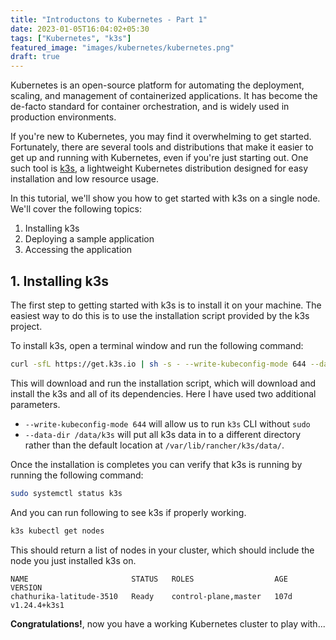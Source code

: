 ```yaml
---
title: "Introductons to Kubernetes - Part 1"
date: 2023-01-05T16:04:02+05:30
tags: ["Kubernetes", "k3s"]
featured_image: "images/kubernetes/kubernetes.png"
draft: true
---
```


Kubernetes is an open-source platform for automating the deployment, scaling, and management of containerized applications. It has become the de-facto standard for container orchestration, and is widely used in production environments.

If you're new to Kubernetes, you may find it overwhelming to get started. Fortunately, there are several tools and distributions that make it easier to get up and running with Kubernetes, even if you're just starting out.
One such tool is [k3s](https://k3s.io/), a lightweight Kubernetes distribution designed for easy installation and low resource usage.

In this tutorial, we'll show you how to get started with k3s on a single node. We'll cover the following topics:

1. Installing k3s
2. Deploying a sample application
3. Accessing the application

## 1. Installing k3s

The first step to getting started with k3s is to install it on your machine. The easiest way to do this is to use the installation script provided by the k3s project.

To install k3s, open a terminal window and run the following command:

```sh
curl -sfL https://get.k3s.io | sh -s - --write-kubeconfig-mode 644 --data-dir /data/k3s
```

This will download and run the installation script, which will download and install the k3s and all of its dependencies.
Here I have used two additional parameters.
* `--write-kubeconfig-mode 644` will allow us to run `k3s` CLI without `sudo`
* `--data-dir /data/k3s` will put all k3s data in to a different directory rather than the default location at `/var/lib/rancher/k3s/data/`.

Once the installation is completes you can verify that k3s is running by running the following command:

```sh
sudo systemctl status k3s
```
And you can run following to see k3s if properly working.

```sh
k3s kubectl get nodes
```
This should return a list of nodes in your cluster, which should include the node you just installed k3s on.

```
NAME                       STATUS   ROLES                  AGE    VERSION
chathurika-latitude-3510   Ready    control-plane,master   107d   v1.24.4+k3s1
```

**Congratulations!**, now you have a working Kubernetes cluster to play with...

